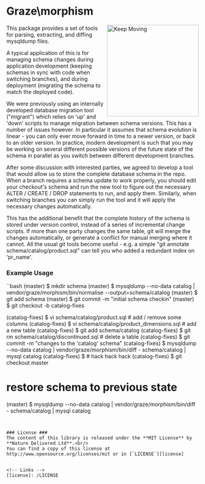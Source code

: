 # Graze\morphism #

<img src="http://i.imgur.com/FuzIxpl.jpg" alt="Keep Moving" align="right" width="240"/>

This package provides a set of tools for parsing, extracting, and diffing mysqldump 
files.

A typical application of this is for managing schema changes during application
development (keeping schemas in sync with code when switching branches), and during
deployment (migrating the schema to match the deployed code).

We were previously using an internally developed database migration tool ("migrant")
which relies on 'up' and 'down' scripts to manage migration between schema versions.
This has a number of issues however. In particular it assumes that schema evolution
is linear - you can only ever move forward in time to a newer version, or back to
an older version. In practice, modern development is such that you may be working
on several different possible versions of the future state of the schema in
parallel as you switch between different development branches.

After some discussion with interested parties, we agreed to develop a tool that
would allow us to store the complete database schema in the repo. When a branch 
requires a schema update to work properly, you should edit your checkout's schema
and run the new tool to figure out the necessary ALTER / CREATE / DROP statements
to run, and apply them. Similarly, when switching branches you can simply run the
tool and it will apply the necessary changes automatically.

This has the additional benefit that the complete history of the schema is stored
under version control, instead of a series of incremental change scripts. If more 
than one party changes the same table, git will merge the changes automatically, 
or generate a conflict for manual merging where it cannot. All the usual git tools
become useful - e.g. a simple "git annotate schema/catalog/product.sql" can tell
you who added a redundant index on 'pr\_name'.

### Example Usage ###

``bash
(master) $ mkdir schema
(master) $ mysqldump --no-data catalog | vendor/graze/morphism/bin/normalise --output=schema/catalog
(master) $ git add schema
(master) $ git commit -m "initial schema checkin"
(master) $ git checkout -b catalog-fixes

(catalog-fixes) $ vi schema/catalog/product.sql             # add / remove some columns
(catalog-fixes) $ vi schema/catalog/product_dimensions.sql  # add a new table 
(catalog-fixes) $ git add schema/catalog
(catalog-fixes) $ git rm schema/catalog/discontinued.sql    # delete a table
(catalog-fixes) $ git commit -m "changes to the 'catalog' schema"
(catalog-fixes) $ mysqldump --no-data catalog | vendor/graze/morphism/bin/diff - schema/catalog | mysql catalog
(catalog-fixes) $ # hack hack hack
(catalog-fixes) $ git checkout master

# restore schema to previous state
(master) $ mysqldump --no-data catalog | vendor/graze/morphism/bin/diff - schema/catalog | mysql catalog
```


### License ###
The content of this library is released under the **MIT License** by **Nature Delivered Ltd**.<br/>
You can find a copy of this license at http://www.opensource.org/licenses/mit or in [`LICENSE`][license]


<!-- Links -->
[license]: /LICENSE
